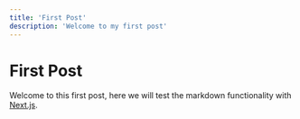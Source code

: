 ```yaml
---
title: 'First Post'
description: 'Welcome to my first post'
---
```


# First Post

Welcome to this first post, here we will test the markdown functionality with [Next.js](https://nextjs.org/).